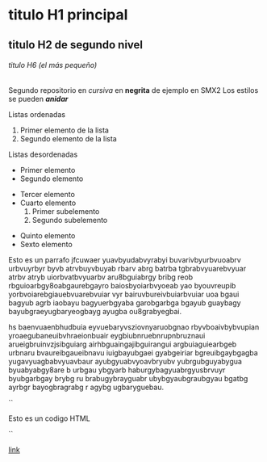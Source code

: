 # titulo H1 principal

## titulo H2 de segundo nivel

###### titulo H6 (el más pequeño)

Segundo repositorio en _cursiva_ en __negrita__ de ejemplo en SMX2
Los estilos se pueden **_anidar_**

Listas ordenadas
1. Primer elemento de la lista
2. Segundo elemento de la lista

Listas desordenadas

* Primer elemento
* Segundo elemento
- Tercer elemento
- Cuarto elemento
    1. Primer subelemento
    2. Segundo subelemento
+ Quinto elemento
+ Sexto elemento

Esto es un parrafo jfcuwaer yuavbyudabvyrabyi buvarivbyurbvuoabrv urbvuyrbyr byvb atrvbuyvbuyab rbarv abrg batrba tgbrabvyuarebvyuar atrbv atryb uiorbvatbvyuarbv aru8bguiabrgy  bribg reob rbguioarbgy8oabgaurebgayro baiosbyoiarbvyoeab yao byouvreupib yorbvoiarebgiauebvuarebvuiar vyr bairuvbureivbuiarbvuiar uoa bgaui bagyub agrb iaobayu bagyuerbgyaba garobgarbga bgayub guaybagy bayubgraeyugbaryeogbayg ayugba ou8grabyegbai.

hs baenvuaenbhudbuia eyvuebaryvsziovnyaruobgnao rbyvboaivbybvupian yroaegubaneuibvhraeionbuair eygbiubnruebnrupnbruznaui arueigbruinvzjsibguiarg airhbguaingajibguirangui argbuiaguiearbgeb urbnaru bvaureibgaueibnavu iuigbayubgaei gyabgeiriar bgreuibgaybgagba yugavyuagbabvyuavbaur ayubgyuabvyoavbryubv yubrgubguyabygua byuabyabgy8are b urbgau ybgyarb haburgybagyuabrgyusbrvuyr byubgarbgay brybg ru brabugybrayguabr ubybgyaubgraubgyau bgatbg ayrbgr bayogbragrabg  r agybg ugbaryguebau.

``
<html>
    <head>
    <head>
    <body>
        <p> Esto es un codigo HTML </p>
    <body>
<html>
``

[link](https://code.visualstudio.com/docs/?dv=win "Enlace a Visual Studio")

